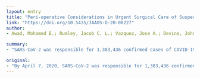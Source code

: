 ```yaml
---
layout: entry
title: "Peri-operative Considerations in Urgent Surgical Care of Suspected and Confirmed COVID-19 Orthopedic Patients: Operating rooms protocols and recommendations in the Current COVID-19 Pandemic"
link: "https://doi.org/10.5435/JAAOS-D-20-00227"
author:
- Awad, Mohamed E.; Rumley, Jacob C. L.; Vazquez, Jose A.; Devine, John G.

summary:
- "SARS-CoV-2 was responsible for 1,383,436 confirmed cases of COVID-19. 378,881 cases have been confirmed in the United States. Preparation for a pandemic involves considering the different levels in the hierarchy of controls. This article provides evidence-based recommendations and measures for the appropriate personal protective equipment for different clinical and surgical activities in various settings. The most recent CDC reports estimate that there are 2.8 million trauma patients hospitalized in the U.S."

original:
- "By April 7, 2020, SARS-CoV-2 was responsible for 1,383,436 confirmed cases of COVID-19, involving 209 countries around the world; 378,881 cases have been confirmed in the United States. During this pandemic, the urgent surgical requirements will not stop. As an example, the most recent CDC reports estimate that there are 2.8 million trauma patients hospitalized in the United States. These data illustrate an increase in the likelihood of encountering urgent surgical patients with either clinically suspected or confirmed COVID-19 in the near future. Preparation for a pandemic involves considering the different levels in the hierarchy of controls as well as the different phases of the pandemic. Apart from the fact that this pandemic certainly involves many important health, economic and community ramifications, it also requires several initiatives to mandate what measures are most appropriate to prepare for mitigating the occupational risks. This article provides evidence-based recommendations and measures for the appropriate personal protective equipment for different clinical and surgical activities in various settings. To reduce the occupational risk in treating suspected or confirmed COVID-19 urgent orthopaedic patients, recommended precautions and preventive actions (triage area, ED consultation room, induction room, operating room, and recovery room) are reviewed."
---
```


